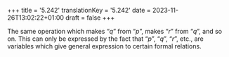 +++
title = '5.242'
translationKey = '5.242'
date = 2023-11-26T13:02:22+01:00
draft = false
+++

The same operation which makes “<span class="mathmode"><var>q</var></span>” from “<span class="mathmode"><var>p</var></span>”, makes “<span class="mathmode"><var>r</var></span>” from “<span class="mathmode"><var>q</var></span>”, and so on. This can only be expressed by the fact that “<span class="mathmode"><var>p</var></span>”, “<span class="mathmode"><var>q</var></span>”, “<span class="mathmode"><var>r</var></span>”, etc., are variables which give general expression to certain formal relations.
